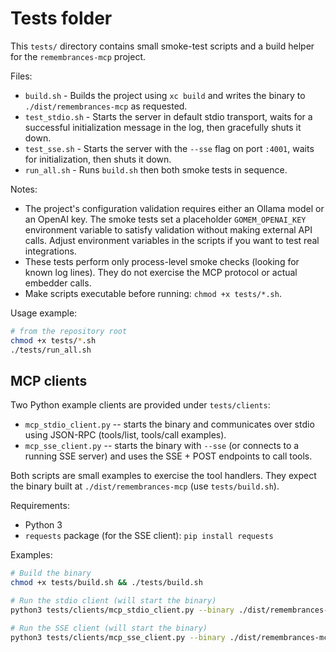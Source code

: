 # Tests folder

This `tests/` directory contains small smoke-test scripts and a build helper for the `remembrances-mcp` project.

Files:

- `build.sh` - Builds the project using `xc build` and writes the binary to `./dist/remembrances-mcp` as requested.
- `test_stdio.sh` - Starts the server in default stdio transport, waits for a successful initialization message in the log, then gracefully shuts it down.
- `test_sse.sh` - Starts the server with the `--sse` flag on port `:4001`, waits for initialization, then shuts it down.
- `run_all.sh` - Runs `build.sh` then both smoke tests in sequence.

Notes:
- The project's configuration validation requires either an Ollama model or an OpenAI key. The smoke tests set a placeholder `GOMEM_OPENAI_KEY` environment variable to satisfy validation without making external API calls. Adjust environment variables in the scripts if you want to test real integrations.
- These tests perform only process-level smoke checks (looking for known log lines). They do not exercise the MCP protocol or actual embedder calls.
- Make scripts executable before running: `chmod +x tests/*.sh`.

Usage example:

```bash
# from the repository root
chmod +x tests/*.sh
./tests/run_all.sh
```

## MCP clients

Two Python example clients are provided under `tests/clients`:

- `mcp_stdio_client.py` -- starts the binary and communicates over stdio using JSON-RPC (tools/list, tools/call examples).
- `mcp_sse_client.py` -- starts the binary with `--sse` (or connects to a running SSE server) and uses the SSE + POST endpoints to call tools.

Both scripts are small examples to exercise the tool handlers. They expect the binary built at `./dist/remembrances-mcp` (use `tests/build.sh`).

Requirements:

- Python 3
- `requests` package (for the SSE client): `pip install requests`

Examples:

```bash
# Build the binary
chmod +x tests/build.sh && ./tests/build.sh

# Run the stdio client (will start the binary)
python3 tests/clients/mcp_stdio_client.py --binary ./dist/remembrances-mcp

# Run the SSE client (will start the binary)
python3 tests/clients/mcp_sse_client.py --binary ./dist/remembrances-mcp --start
```

